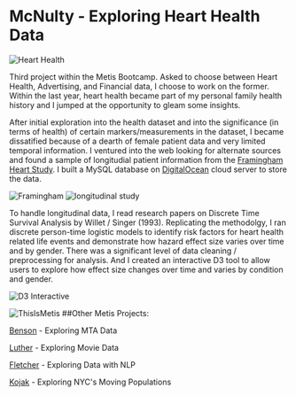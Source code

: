 # McNulty - Exploring Heart Health Data

![Heart Health](https://cloud.githubusercontent.com/assets/9892419/7461438/5cba9ca0-f278-11e4-9353-0939be04db27.jpg)

Third project within the Metis Bootcamp. Asked to choose between Heart Health, Advertising, and Financial data, I choose to work on the former. Within the last year, heart health became part of my personal family health history and I jumped at the opportunity to gleam some insights.

After initial exploration into the health dataset and into the significance (in terms of health) of certain markers/measurements in the dataset, I became dissatified because of a dearth of female patient data and very limited temporal information. I ventured into the web looking for alternate sources and found a sample of longitudial patient information from the [Framingham Heart Study](https://www.framinghamheartstudy.org/). I built a MySQL database on [DigitalOcean](https://www.digitalocean.com/ "Digital Ocean") cloud server to store the data.

![Framingham](https://cloud.githubusercontent.com/assets/9892419/7461542/0e2882cc-f279-11e4-9207-1e04fe765951.png)
![longitudinal study](https://cloud.githubusercontent.com/assets/9892419/7461435/5cb3913a-f278-11e4-91f0-68c6bd01d4f7.jpg)

To handle longitudinal data, I read research papers on Discrete Time Survival Analysis by Willet / Singer (1993). Replicating the methodolgy, I ran discrete person-time logistic models to identify risk factors for heart health related life events and demonstrate how hazard effect size varies over time and by gender. There was a significant level of data cleaning / preprocessing for analysis. And I created an interactive D3 tool to allow users to explore how effect size changes over time and varies by condition and gender.

![D3 Interactive](https://cloud.githubusercontent.com/assets/9892419/7504830/34744526-f41b-11e4-9e38-bf8089859cd3.gif)

![ThisIsMetis](https://cloud.githubusercontent.com/assets/9892419/7356548/e1a3b3ac-ecf6-11e4-8fb6-be39f563742e.jpg) 
##Other Metis Projects:

[Benson](http://jessicafreaner.github.io/Benson/ "Exploring MTA Data") - Exploring MTA Data

[Luther](http://jessicafreaner.github.io/Luther/ "Exploring Movie Data") - Exploring Movie Data

[Fletcher](http://jessicafreaner.github.io/Fletcher/ "Exploring Data with NLP") - Exploring Data with NLP

[Kojak](http://jessicafreaner.github.io/Kojak/ "Exploring NYC's Moving Populations") - Exploring NYC's Moving Populations
